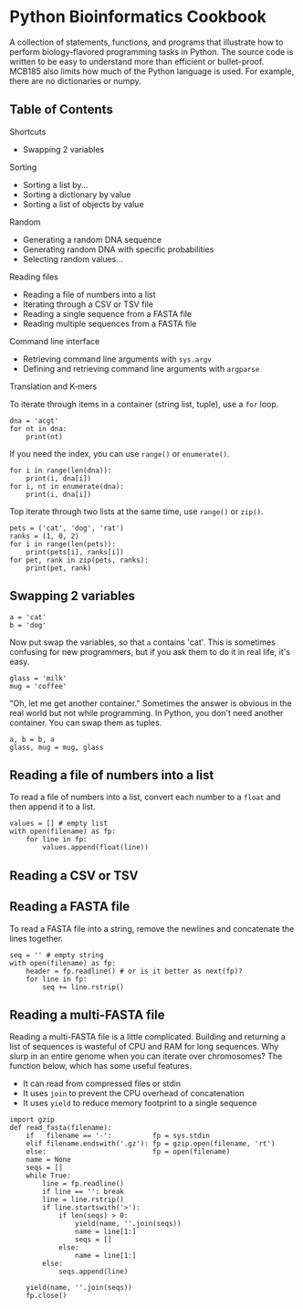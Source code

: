 Python Bioinformatics Cookbook
==============================

A collection of statements, functions, and programs that illustrate how to
perform biology-flavored programming tasks in Python. The source code is
written to be easy to understand more than efficient or bullet-proof. MCB185
also limits how much of the Python language is used. For example, there are no
dictionaries or numpy.

## Table of Contents ##

Shortcuts

+ Swapping 2 variables

Sorting

+ Sorting a list by...
+ Sorting a dictionary by value
+ Sorting a list of objects by value

Random

+ Generating a random DNA sequence
+ Generating random DNA with specific probabilities
+ Selecting random values...

Reading files

+ Reading a file of numbers into a list
+ Iterating through a CSV or TSV file
+ Reading a single sequence from a FASTA file
+ Reading multiple sequences from a FASTA file


Command line interface

+ Retrieving command line arguments with `sys.argv`
+ Defining and retrieving command line arguments with `argparse`

Translation and K-mers






To iterate through items in a container (string list, tuple), use a `for` loop.

```
dna = 'acgt'
for nt in dna:
	print(nt)
```

If you need the index, you can use `range()` or `enumerate()`.

```
for i in range(len(dna)):
	print(i, dna[i])
for i, nt in enumerate(dna):
	print(i, dna[i])
```

Top iterate through two lists at the same time, use `range()` or `zip()`.

```
pets = ('cat', 'dog', 'rat')
ranks = (1, 0, 2)
for i in range(len(pets)):
	print(pets[i], ranks[i])
for pet, rank in zip(pets, ranks):
	print(pet, rank)
```




## Swapping 2 variables ##

```
a = 'cat'
b = 'dog'
```

Now put swap the variables, so that `a` contains 'cat'. This is sometimes
confusing for new programmers, but if you ask them to do it in real life, it's
easy.

```
glass = 'milk'
mug = 'coffee'
```

"Oh, let me get another container." Sometimes the answer is obvious in the real
world but not while programming. In Python, you don't need another container.
You can swap them as tuples.

```
a, b = b, a
glass, mug = mug, glass
```

## Reading a file of numbers into a list ##

To read a file of numbers into a list, convert each number to a `float` and
then append it to a list.

```
values = [] # empty list
with open(filename) as fp:
	for line in fp:
		values.append(float(line))
```

## Reading a CSV or TSV ##


## Reading a FASTA file ##

To read a FASTA file into a string, remove the newlines and concatenate the
lines together.

```
seq = '' # empty string
with open(filename) as fp:
	header = fp.readline() # or is it better as next(fp)?
	for line in fp:
		seq += line.rstrip()
```

## Reading a multi-FASTA file ##

Reading a multi-FASTA file is a little complicated. Building and returning a
list of sequences is wasteful of CPU and RAM for long sequences. Why slurp in
an entire genome when you can iterate over chromosomes? The function below,
which has some useful features.

+ It can read from compressed files or stdin
+ It uses `join` to prevent the CPU overhead of concatenation
+ It uses `yield` to reduce memory footprint to a single sequence

```
import gzip
def read_fasta(filename):
	if   filename == '-':          fp = sys.stdin
	elif filename.endswith('.gz'): fp = gzip.open(filename, 'rt')
	else:                          fp = open(filename)
	name = None
	seqs = []
	while True:
		line = fp.readline()
		if line == '': break
		line = line.rstrip()
		if line.startswith('>'):
			if len(seqs) > 0:
				yield(name, ''.join(seqs))
				name = line[1:]
				seqs = []
			else:
				name = line[1:]
		else:
			seqs.append(line)

	yield(name, ''.join(seqs))
	fp.close()
```

